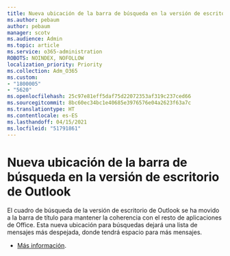 ```yaml
---
title: Nueva ubicación de la barra de búsqueda en la versión de escritorio de Outlook
ms.author: pebaum
author: pebaum
manager: scotv
ms.audience: Admin
ms.topic: article
ms.service: o365-administration
ROBOTS: NOINDEX, NOFOLLOW
localization_priority: Priority
ms.collection: Adm_O365
ms.custom:
- "1800005"
- "5620"
ms.openlocfilehash: 25c97e81eff5daf75d22072353af319c237ced66
ms.sourcegitcommit: 8bc60ec34bc1e40685e3976576e04a2623f63a7c
ms.translationtype: HT
ms.contentlocale: es-ES
ms.lasthandoff: 04/15/2021
ms.locfileid: "51791861"
---
```

# <a name="new-location-of-the-search-bar-in-outlook-desktop"></a>Nueva ubicación de la barra de búsqueda en la versión de escritorio de Outlook

El cuadro de búsqueda de la versión de escritorio de Outlook se ha movido a la barra de título para mantener la coherencia con el resto de aplicaciones de Office. Esta nueva ubicación para búsquedas dejará una lista de mensajes más despejada, donde tendrá espacio para más mensajes.
- [Más información](https://support.microsoft.com/es-ES/office/96fee452-80cd-492d-a35c-5c37584b416b).
